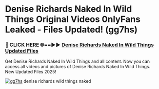 # Denise Richards Naked In Wild Things Original Videos 0nlyFans Leaked - Files Updated! (gg7hs)

<h3>🔴 CLICK HERE 🌐==►► <a href="https://tinyurl.com/yckcrads" rel="nofollow">Denise Richards Naked In Wild Things Updated Files</a></h3>

Get Denise Richards Naked In Wild Things and all content. Now you can access all videos and pictures of Denise Richards Naked In Wild Things. New Updated Files 2025!

[![gg7hs](https://i.imgur.com/hpKpOFt.gif)](https://tinyurl.com/yckcrads)
denise richards wild things naked